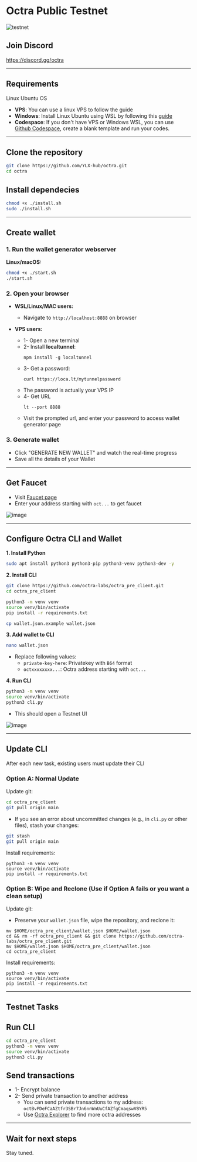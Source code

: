# Octra Public Testnet

![testnet](https://github.com/user-attachments/assets/aa4f05f1-0f0a-41d0-8ed8-df215b340c46)

## Join Discord
https://discord.gg/octra

---

## Requirements
Linux Ubuntu OS
* **VPS**: You can use a linux VPS to follow the guide
* **Windows**: Install Linux Ubuntu using WSL by following this [guide](https://github.com/0xmoei/Install-Linux-on-Windows)
* **Codespace**: If you don't have VPS or Windows WSL, you can use [Github Codespace](https://github.com/codespaces), create a blank template and run your codes.

---


## Clone the repository
   ```bash
   git clone https://github.com/YLX-hub/octra.git
   cd octra
   ```

## Install dependecies
```bash
chmod +x ./install.sh
sudo ./install.sh
```

---

## Create wallet
### 1. Run the wallet generator webserver
   **Linux/macOS:**
   ```bash
   chmod +x ./start.sh
   ./start.sh
   ```


### 2. Open your browser
* **WSL/Linux/MAC users:**
  * Navigate to `http://localhost:8888` on browser

  
* **VPS users:**
  * 1- Open a new terminal
  * 2- Install **localtunnel**:
    ```
    npm install -g localtunnel
    ```
  * 3- Get a password:
    ```
    curl https://loca.lt/mytunnelpassword
    ```
  * The password is actually your VPS IP
  * 4- Get URL
    ```
    lt --port 8888
    ```
  * Visit the prompted url, and enter your password to access wallet generator page

### 3. Generate wallet
* Click "GENERATE NEW WALLET" and watch the real-time progress
* Save all the details of your Wallet

---

## Get Faucet
* Visit [Faucet page](https://faucet.octra.network/)
* Enter your address starting with `oct...` to get faucet

![image](https://github.com/user-attachments/assets/18597b40-eaad-434f-a026-cc4a56a6d1a8)

---

## Configure Octra CLI and Wallet

**1. Install Python**
```bash
sudo apt install python3 python3-pip python3-venv python3-dev -y
```

**2. Install CLI**
```bash
git clone https://github.com/octra-labs/octra_pre_client.git
cd octra_pre_client

python3 -m venv venv
source venv/bin/activate
pip install -r requirements.txt

cp wallet.json.example wallet.json
```

**3. Add wallet to CLI**
```bash
nano wallet.json
```
* Replace following values:
  * `private-key-here`: Privatekey with `B64` format
  * `octxxxxxxxx...`: Octra address starting with `oct...`


**4. Run CLI**
```bash
python3 -m venv venv
source venv/bin/activate
python3 cli.py
```
* This should open a Testnet UI

![image](https://github.com/user-attachments/assets/0ba1d536-4048-4899-a977-4517b2e522cd)

---

## Update CLI
After each new task, existing users must update their CLI

### Option A: Normal Update
Update git:
```bash
cd octra_pre_client
git pull origin main
```
* If you see an error about uncommitted changes (e.g., in `cli.py` or other files), stash your changes:
```bash
git stash
git pull origin main
```

Install requirements:
```
python3 -m venv venv
source venv/bin/activate
pip install -r requirements.txt
```

### Option B: Wipe and Reclone (Use if Option A fails or you want a clean setup)
Update git:

* Preserve your `wallet.json` file, wipe the repository, and reclone it:
```
mv $HOME/octra_pre_client/wallet.json $HOME/wallet.json
cd && rm -rf octra_pre_client && git clone https://github.com/octra-labs/octra_pre_client.git
mv $HOME/wallet.json $HOME/octra_pre_client/wallet.json
cd octra_pre_client
```

Install requirements:
```
python3 -m venv venv
source venv/bin/activate
pip install -r requirements.txt
```
---

## Testnet Tasks

## Run CLI
```bash
cd octra_pre_client
python3 -m venv venv
source venv/bin/activate
python3 cli.py
```

## Send transactions
* 1- Encrypt balance
* 2- Send private transaction to another address
  * You can send private transactions to my address: `octBvPDeFCaAZtfr3SBr7Jn6nnWnUuCfAZfgCmaqswV8YR5`
  * Use [Octra Explorer](https://octrascan.io/) to find more octra addresses

---

## Wait for next steps
Stay tuned.
